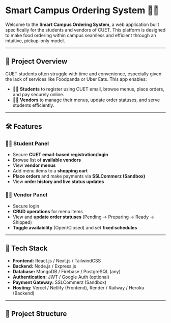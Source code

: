 # Smart Campus Ordering System 🍱🏫

Welcome to the **Smart Campus Ordering System**, a web application built specifically for the students and vendors of CUET. This platform is designed to make food ordering within campus seamless and efficient through an intuitive, pickup-only model.

---

## 🚀 Project Overview

CUET students often struggle with time and convenience, especially given the lack of services like Foodpanda or Uber Eats. This app enables:

- 🧑‍🎓 **Students** to register using CUET email, browse menus, place orders, and pay securely online.
- 🧑‍🍳 **Vendors** to manage their menus, update order statuses, and serve students efficiently.

---

## 🛠 Features

### 👨‍🎓 Student Panel
- Secure **CUET email-based registration/login**
- Browse list of **available vendors**
- View **vendor menus**
- Add menu items to a **shopping cart**
- **Place orders** and make payments via **SSLCommerz (Sandbox)**
- View **order history and live status updates**

### 👨‍🍳 Vendor Panel
- Secure login
- **CRUD operations** for menu items
- View and **update order statuses** (Pending → Preparing → Ready → Shipped)
- **Toggle availability** (Open/Closed) and set **fixed schedules**

---

## 🧩 Tech Stack

- **Frontend:** React.js / Next.js / TailwindCSS
- **Backend:** Node.js / Express.js
- **Database:** MongoDB / Firebase / PostgreSQL (any)
- **Authentication:** JWT / Google Auth (optional)
- **Payment Gateway:** SSLCommerz (Sandbox)
- **Hosting:** Vercel / Netlify (Frontend), Render / Railway / Heroku (Backend)

---

## 🧱 Project Structure

